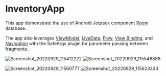 InventoryApp
==================================


This app demonstrate the use of Android Jetpack component [Room](https://developer.android.com/training/data-storage/room) database.  

The app also leverages [ViewModel](https://developer.android.com/topic/libraries/architecture/viewmodel),
[LiveData](https://developer.android.com/topic/libraries/architecture/livedata),
[Flow](https://developer.android.com/kotlin/flow),
[View Binding](https://developer.android.com/topic/libraries/view-binding),
and [Navigation](https://developer.android.com/topic/libraries/architecture/navigation/)
with the SafeArgs plugin for parameter passing between fragments.


![Screenshot_20220929_115412222](https://user-images.githubusercontent.com/85061997/192991346-a661ddd7-55ef-4d2f-b6b0-46cfdc59a91c.png)   ![Screenshot_20220929_115548888](https://user-images.githubusercontent.com/85061997/192991388-3dd8d273-e81c-499c-8c87-fbc96ec5c07d.png)

 
![Screenshot_20220929_11560777](https://user-images.githubusercontent.com/85061997/192990857-4c5679f0-626c-4952-8722-8cd521410675.png)    ![Screenshot_20220929_115623333](https://user-images.githubusercontent.com/85061997/192991458-b94197d4-149c-49f8-962a-f96bf084220b.png)

